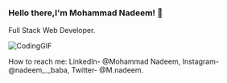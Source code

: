 ### Hello there,I'm Mohammad Nadeem! 👋

Full Stack Web Developer.


![CodingGIF](https://github.com/M-Nadeem6342/M-Nadeem6342/assets/91216276/e02c0e43-238b-4916-9dba-ccfa063c8ac5)


How to reach me: LinkedIn- @Mohammad Nadeem, Instagram- @nadeem_._baba, Twitter- @M.nadeem.



